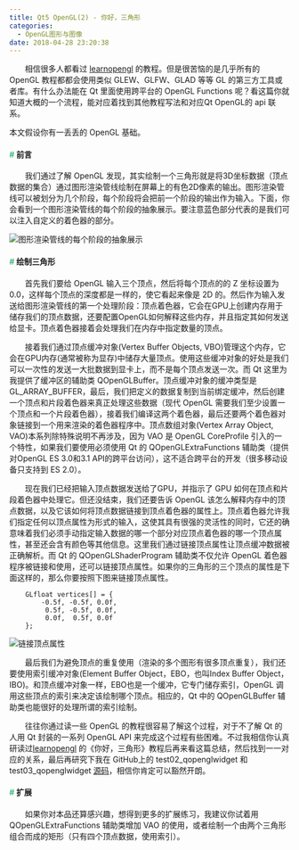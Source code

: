 ```yaml
---
title: Qt5 OpenGL(2) - 你好，三角形
categories:
  - OpenGL图形与图像
date: 2018-04-28 23:20:38
---
```


　　相信很多人都看过 [learnopengl](http://learnopengl-cn.readthedocs.io/zh/latest/) 的教程。但是很苦恼的是几乎所有的 OpenGL 教程都都会使用类似 GLEW、GLFW、GLAD 等等 GL 的第三方工具或者库。有什么办法能在 Qt 里面使用跨平台的 OpenGL Functions 呢？看这篇你就知道大概的一个流程，能对应着找到其他教程写法和对应Qt OpenGL的 api 联系。

<!--more-->

<div class="tip">
本文假设你有一丢丢的 OpenGL 基础。
</div>

#### <font color="#42B983">#</font> 前言

　　我们通过了解 OpenGL 发现，其实绘制一个三角形就是将3D坐标数据（顶点数据的集合）通过图形渲染管线绘制在屏幕上的有色2D像素的输出。图形渲染管线可以被划分为几个阶段，每个阶段将会把前一个阶段的输出作为输入。下面，你会看到一个图形渲染管线的每个阶段的抽象展示。要注意蓝色部分代表的是我们可以注入自定义的着色器的部分。

![图形渲染管线的每个阶段的抽象展示](../../../../img/6.png)

#### <font color="#42B983">#</font> 绘制三角形

　　首先我们要给 OpenGL 输入三个顶点，然后将每个顶点的的 Z 坐标设置为 0.0，这样每个顶点的深度都是一样的，使它看起来像是 2D 的。然后作为输入发送给图形渲染管线的第一个处理阶段：顶点着色器，它会在GPU上创建内存用于储存我们的顶点数据，还要配置OpenGL如何解释这些内存，并且指定其如何发送给显卡。顶点着色器接着会处理我们在内存中指定数量的顶点。

　　接着我们通过顶点缓冲对象(Vertex Buffer Objects, VBO)管理这个内存，它会在GPU内存(通常被称为显存)中储存大量顶点。使用这些缓冲对象的好处是我们可以一次性的发送一大批数据到显卡上，而不是每个顶点发送一次。而 Qt 这里为我提供了缓冲区的辅助类 QOpenGLBuffer。顶点缓冲对象的缓冲类型是 GL_ARRAY_BUFFER，最后，我们把定义的数据复制到当前绑定缓冲，然后创建一个顶点和片段着色器来真正处理这些数据（现代 OpenGL 需要我们至少设置一个顶点和一个片段着色器），接着我们编译这两个着色器，最后还要两个着色器对象链接到一个用来渲染的着色器程序中。顶点数组对象(Vertex Array Object, VAO)本系列除特殊说明不再涉及，因为 VAO 是 OpenGL CoreProfile 引入的一个特性，如果我们要使用必须使用 Qt 的 QOpenGLExtraFunctions 辅助类（提供对OpenGL ES 3.0和3.1 API的跨平台访问），这不适合跨平台的开发（很多移动设备只支持到 ES 2.0）。

　　现在我们已经把输入顶点数据发送给了GPU，并指示了 GPU 如何在顶点和片段着色器中处理它。但还没结束，我们还要告诉 OpenGL 该怎么解释内存中的顶点数据，以及它该如何将顶点数据链接到顶点着色器的属性上。顶点着色器允许我们指定任何以顶点属性为形式的输入，这使其具有很强的灵活性的同时，它还的确意味着我们必须手动指定输入数据的哪一个部分对应顶点着色器的哪一个顶点属性，甚至还会含有颜色等其他信息。这里我们通过链接顶点属性让顶点缓冲数据被正确解析。而 Qt 的 QOpenGLShaderProgram 辅助类不仅允许 OpenGL 着色器程序被链接和使用，还可以链接顶点属性。如果你的三角形的三个顶点的属性是下面这样的，那么你要按照下图来链接顶点属性。

```
    GLfloat vertices[] = {
        -0.5f, -0.5f, 0.0f,
         0.5f, -0.5f, 0.0f,
         0.0f,  0.5f, 0.0f
    };
```

![链接顶点属性](../../../../img/7.png)

　　最后我们为避免顶点的重复使用（渲染的多个图形有很多顶点重复），我们还要使用索引缓冲对象(Element Buffer Object，EBO，也叫Index Buffer Object，IBO)。和顶点缓冲对象一样，EBO也是一个缓冲，它专门储存索引，OpenGL 调用这些顶点的索引来决定该绘制哪个顶点。相应的，Qt 中的 QOpenGLBuffer 辅助类也能很好的处理所谓的索引绘制。

　　往往你通过读一些 OpenGL 的教程很容易了解这个过程，对于不了解 Qt 的人用 Qt 封装的一系列 OpenGL API 来完成这个过程有些困难。不过我相信你认真研读过[learnopengl](http://learnopengl-cn.readthedocs.io/zh/latest/) 的《你好，三角形》教程后再来看这篇总结，然后找到一一对应的关系，最后再研究下我在 GitHub上的 test02_qopenglwidget 和 test03_qopenglwidget [源码](https://github.com/hellomafei/TestProjectAggregation/tree/master/qt5.9.5_test)，相信你肯定可以豁然开朗。

#### <font color="#42B983">#</font> 扩展

　　如果你对本品还算感兴趣，想得到更多的扩展练习，我建议你试着用 QOpenGLExtraFunctions 辅助类增加 VAO 的使用，或者绘制一个由两个三角形组合而成的矩形（只有四个顶点数据，使用索引）。